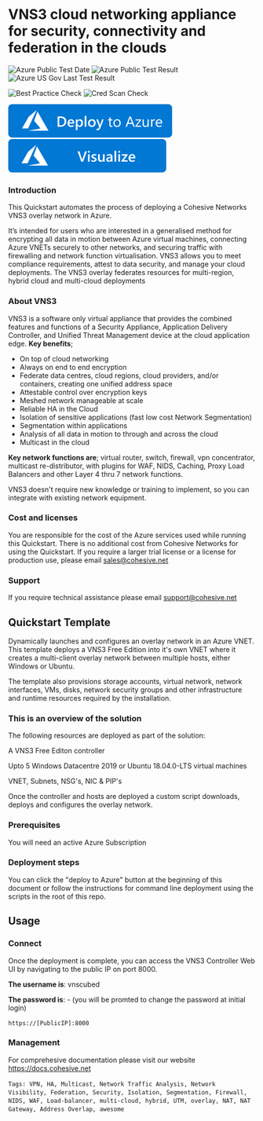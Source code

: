 # VNS3 cloud networking appliance for security, connectivity and federation in the clouds

![Azure Public Test Date](https://azurequickstartsservice.blob.core.windows.net/badges/cohesive-vns3-free-try-now/PublicLastTestDate.svg)
![Azure Public Test Result](https://azurequickstartsservice.blob.core.windows.net/badges/cohesive-vns3-free-try-now/PublicDeployment.svg)
![Azure US Gov Last Test Result](https://azurequickstartsservice.blob.core.windows.net/badges/cohesive-vns3-free-try-now/FairfaxDeployment.svg)

![Best Practice Check](https://azurequickstartsservice.blob.core.windows.net/badges/cohesive-vns3-free-try-now/BestPracticeResult.svg)
![Cred Scan Check](https://azurequickstartsservice.blob.core.windows.net/badges/cohesive-vns3-free-try-now/CredScanResult.svg)


[![Deploy To Azure](https://raw.githubusercontent.com/Azure/azure-quickstart-templates/master/1-CONTRIBUTION-GUIDE/images/deploytoazure.svg?sanitize=true)](https://portal.azure.com/#create/Microsoft.Template/uri/https%3A%2F%2Fraw.githubusercontent.com%2FAzure%2Fazure-quickstart-templates%2Fmaster%2Fcohesive-vns3-free-try-now%2Fazuredeploy.json)
[![Visualize](https://raw.githubusercontent.com/Azure/azure-quickstart-templates/master/1-CONTRIBUTION-GUIDE/images/visualizebutton.svg?sanitize=true)](http://armviz.io/#/?load=https%3A%2F%2Fraw.githubusercontent.com%2FAzure%2Fazure-quickstart-templates%2Fmaster%2Fcohesive-vns3-free-try-now%2Fazuredeploy.json)

### Introduction
This Quickstart automates the process of deploying a Cohesive Networks VNS3 overlay network in Azure.

It’s intended for users who are interested in a generalised method for encrypting all data in motion between Azure virtual machines, connecting Azure VNETs securely to other networks, and securing traffic with firewalling and network function virtualisation. VNS3 allows you to meet compliance requirements, attest to data security, and manage your cloud deployments. The VNS3 overlay federates resources for multi-region, hybrid cloud and multi-cloud deployments

### About VNS3
VNS3 is a software only virtual appliance that provides the combined features and functions of a Security Appliance, Application Delivery Controller, and Unified Threat Management device at the cloud application edge.
**Key benefits**;
+ On top of cloud networking
+ Always on end to end encryption
+ Federate data centres, cloud regions, cloud providers, and/or containers, creating one unified address space
+ Attestable control over encryption keys
+ Meshed network manageable at scale
+ Reliable HA in the Cloud
+ Isolation of sensitive applications (fast low cost Network Segmentation)
+ Segmentation within applications
+ Analysis of all data in motion to through and across the cloud
+ Multicast in the cloud

**Key network functions are**; virtual router, switch, firewall, vpn concentrator, multicast re-distributor, with plugins for WAF, NIDS, Caching, Proxy Load Balancers and other Layer 4 thru 7 network functions.

VNS3 doesn't require new knowledge or training to implement, so you can integrate with existing network equipment.

### Cost and licenses
You are responsible for the cost of the Azure services used while running this Quickstart. There is no additional cost from Cohesive Networks for using the Quickstart.
If you require a larger trial license or a license for production use, please email sales@cohesive.net

### Support
If you require technical assistance please email support@cohesive.net

## Quickstart Template
Dynamically launches and configures an overlay network in an Azure VNET.  This template deploys a VNS3 Free Edition into it's own VNET where it creates a multi-client overlay network between multiple hosts, either Windows or Ubuntu.

The template also provisions storage accounts, virtual network, network interfaces, VMs, disks, network security groups and other infrastructure and runtime resources required by the installation.

### This is an overview of the solution

The following resources are deployed as part of the solution:

A VNS3 Free Editon controller

Upto 5 Windows Datacentre 2019 or Ubuntu 18.04.0-LTS virtual machines

VNET, Subnets, NSG's, NIC & PIP's

Once the controller and hosts are deployed a custom script downloads, deploys and configures the overlay network. 

### Prerequisites

You will need an active Azure Subscription

### Deployment steps

You can click the "deploy to Azure" button at the beginning of this document or follow the instructions for command line deployment using the scripts in the root of this repo.

## Usage

### Connect

Once the deployment is complete, you can access the VNS3 Controller Web UI by navigating to the public IP on port 8000. 

**The username is**: vnscubed

**The password is**: <vmname>-<private-ip> (you will be promted to change the password at initial login)

	https://[PublicIP]:8000

### Management

For comprehesive documentation please visit our website https://docs.cohesive.net 

`Tags: VPN, HA, Multicast, Network Traffic Analysis, Network Visibility, Federation, Security, Isolation, Segmentation, Firewall, NIDS, WAF, Load-balancer, multi-cloud, hybrid, UTM, overlay, NAT, NAT Gateway, Address Overlap, awesome`
